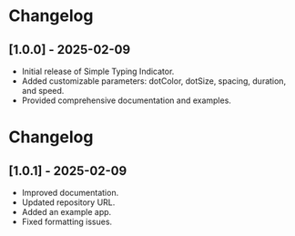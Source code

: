 # Changelog

## [1.0.0] - 2025-02-09
- Initial release of Simple Typing Indicator.
- Added customizable parameters: dotColor, dotSize, spacing, duration, and speed.
- Provided comprehensive documentation and examples.

# Changelog

## [1.0.1] - 2025-02-09
- Improved documentation.
- Updated repository URL.
- Added an example app.
- Fixed formatting issues.